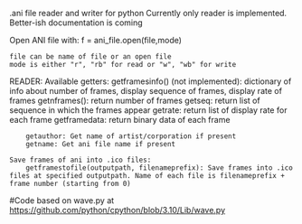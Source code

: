 .ani file reader and writer for python
Currently only reader is implemented. Better-ish documentation is coming

Open ANI file with:
    f = ani_file.open(file,mode)
    
    file can be name of file or an open file
    mode is either "r", "rb" for read or "w", "wb" for write

READER:
    Available getters:
        getframesinfo() (not implemented): dictionary of info about number of frames, display sequence of frames, display rate of frames
        getnframes(): return number of frames
        getseq: return list of sequence in which the frames appear
        getrate: return list of display rate for each frame
        getframedata: return binary data of each frame

        getauthor: Get name of artist/corporation if present
        getname: Get ani file name if present

    Save frames of ani into .ico files:
        getframestofile(outputpath, filenameprefix): Save frames into .ico files at specified outputpath. Name of each file is filenameprefix + frame number (starting from 0)

#Code based on wave.py at https://github.com/python/cpython/blob/3.10/Lib/wave.py